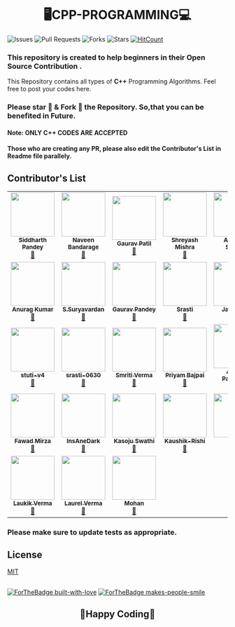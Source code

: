 # <div align="center">🖥️CPP-PROGRAMMING💻</div>
![Issues](https://img.shields.io/github/issues/siddharth25pandey/CPP-Programming)
![Pull Requests](https://img.shields.io/github/issues-pr/siddharth25pandey/CPP-Programming)
![Forks](https://img.shields.io/github/forks/siddharth25pandey/CPP-Programming)
![Stars](https://img.shields.io/github/stars/siddharth25pandey/CPP-Programming)
[![HitCount](http://hits.dwyl.com/siddharth25pandey/CPP-Programming.svg)](http://hits.dwyl.com/siddharth25pandey/CPP-Programming)

### This repository is created to help beginners in their Open Source Contribution .

This Repository contains all types of **C++** Programming Algorithms.
Feel free to post your codes here.
### Please star 🌟 & Fork 🍴 the Repository. So,that you can be benefited in Future. 
#### Note: ONLY C++ CODES ARE ACCEPTED
#### Those who are creating any PR, please also edit the Contributor's List in Readme file parallely.
## Contributor's List
<table>
  <tr>
    <td align="center"><a href="https://siddharth25pandey.github.io/"><img src="https://avatars1.githubusercontent.com/siddharth25pandey" width="100px;" alt=""/><br /><sub><b>Siddharth Pandey</b></sub></a><br /> <a href="https://github.com/siddharth25pandey/CPP-Programming/commits?author=siddharth25pandey" title="Documentation">📖</a></td> 
    <td align="center"><a href="https://github.com/NaveenBandarage"><img src="https://avatars1.githubusercontent.com/NaveenBandarage" width="100px;" alt=""/><br /><sub><b>Naveen Bandarage</b></sub></a><br /> <a href="https://github.com/siddharth25pandey/CPP-Programming/commits?author=NaveenBandarage" title="Documentation">📖</a></td>
     <td align="center"><a href="https://github.com/GauravPatil8778"><img src="https://avatars1.githubusercontent.com/GauravPatil8778" width="100px;" alt=""/><br /><sub><b>Gaurav Patil</b></sub></a><br /> <a href="https://github.com/siddharth25pandey/CPP-Programming/commits?author=GauravPatil8778" title="Documentation">📖</a></td>
     <td align="center"><a href="https://github.com/Shreyashm16"><img src="https://avatars1.githubusercontent.com/Shreyashm16" width="100px;" alt=""/><br /><sub><b>Shreyash Mishra</b></sub></a><br /> <a href="https://github.com/siddharth25pandey/CPP-Programming/commits?author=Shreyashm16" title="Documentation">📖</a></td>
     <td align="center"><a href="https://github.com/Abhijeet-sonkar"><img src="https://avatars1.githubusercontent.com/Abhijeet-sonkar" width="100px;" alt=""/><br /><sub><b>Abhijeet Sonkar</b></sub></a><br /> <a href="https://github.com/siddharth25pandey/CPP-Programming/commits?author=Abhijeet-sonkar" title="Documentation">📖</a></td>
     <td align="center"><a href="https://github.com/nicusor43"><img src="https://avatars1.githubusercontent.com/nicusor43" width="100px;" alt=""/><br /><sub><b>Nicușor Cruceru</b></sub></a><br /> <a href="https://github.com/siddharth25pandey/CPP-Programming/commits?author=https://github.com/nicusor43" title="Documentation">📖</a></td>
  </tr>
  <tr>
    <td align="center"><a href="https://github.com/anu725053"><img src="https://avatars1.githubusercontent.com/anu725053" width="100px;" alt=""/><br /><sub><b>Anurag Kumar</b></sub></a><br /> <a href="https://github.com/siddharth25pandey/CPP-Programming/commits?author=anu725053" title="Documentation">📖</a></td>
    <td align="center"><a href="https://github.com/surya1701"><img src="https://avatars1.githubusercontent.com/surya1701" width="100px;" alt=""/><br /><sub><b>S.Suryavardan</b></sub></a><br /> <a href="https://github.com/siddharth25pandey/CPP-Programming/commits?author=surya1701" title="Documentation">📖</a></td>
    <td align="center"><a href="https://github.com/gpandey1709"><img src="https://avatars1.githubusercontent.com/gpandey1709" width="100px;" alt=""/><br /><sub><b>Gaurav Pandey</b></sub></a><br /> <a href="https://github.com/siddharth25pandey/CPP-Programming/commits?author=gpandey1709" title="Documentation">📖</a></td>
    <td align="center"><a href="https://github.com/srasti-0630"><img src="https://avatars1.githubusercontent.com/srasti-0630" width="100px;" alt=""/><br /><sub><b>Srasti</b></sub></a><br /> <a href="https://github.com/siddharth25pandey/CPP-Programming/commits?author=https://github.com/srasti-0630" title="Documentation">📖</a></td>
    <td align="center"><a href="https://github.com/jatinjain001"><img src="https://avatars1.githubusercontent.com/jatinjain001" width="100px;" alt=""/><br /><sub><b>Jatin Jain</b></sub></a><br /> <a href="https://github.com/siddharth25pandey/CPP-Programming/commits?author=https://github.com/jatinjain001" title="Documentation">📖</a></td>
    <td align="center"><a href="https://github.com/Snake-27"><img src="https://avatars1.githubusercontent.com/Snake-27" width="100px;" alt=""/><br /><sub><b>Sneh Chauhan</b></sub></a><br /> <a href="https://github.com/siddharth25pandey/CPP-Programming/commits?author=https://github.com/Snake-27" title="Documentation">📖</a></td>
     </tr>
      <tr>
    <td align="center"><a href="https://github.com/stuti-v4"><img src="https://avatars1.githubusercontent.com/stuti-v4" width="100px;" alt=""/><br /><sub><b>stuti-v4</b></sub></a><br /> <a href="https://github.com/siddharth25pandey/CPP-Programming/commits?author=https://github.com/stuti-v4" title="Documentation">📖</a></td>
        <td align="center"><a href="https://github.com/ srasti-0630"><img src="https://avatars1.githubusercontent.com/srasti-0630" width="100px;" alt=""/><br /><sub><b> srasti-0630</b></sub></a><br /> <a href="https://github.com/siddharth25pandey/CPP-Programming/commits?author=https://github.com/ srasti-0630" title="Documentation">📖</a></td>
     <td align="center"><a href="https://github.com/smriti-v16"><img src="https://avatars1.githubusercontent.com/smriti-v16" width="100px;" alt=""/><br /><sub><b>Smriti Verma</b></sub></a><br /> <a href="https://github.com/siddharth25pandey/CPP-Programming/commits?author=https://github.com/smriti-v16" title="Documentation">📖</a></td>
     <td align="center"><a href="https://github.com/prichoms"><img src="https://avatars1.githubusercontent.com/prichoms" width="100px;" alt=""/><br /><sub><b>Priyam Bajpai</b></sub></a><br /> <a href="https://github.com/siddharth25pandey/CPP-Programming/commits?atuthor=https://github.com/prichoms" title="Documentation">📖</a></td>
     <td align="center"><a href="https://github.com/anand4234"><img src="https://avatars1.githubusercontent.com/anand4234" width="100px;" alt=""/><br /><sub><b>Anand Pavithran</b></sub></a><br /> <a href="https://github.com/siddharth25pandey/CPP-Programming/commits?author=https://github.com/anand4234" title="Documentation">📖</a></td>
    <td align="center"><a href="https://github.com/Anshul758"><img src="https://avatars1.githubusercontent.com/Anshul758" width="100px;" alt=""/><br /><sub><b>Anshul Sharma</b></sub></a><br /> <a href="https://github.com/siddharth25pandey/CPP-Programming/commits?author=https://github.com/Anshul758" title="Documentation">📖</a></td>
     </tr>
  <tr>
     <td align="center"><a href="https://github.com/FawadMirza32"><img src="https://avatars1.githubusercontent.com/FawadMirza32" width="100px;" alt=""/><br /><sub><b>Fawad Mirza</b></sub></a><br /> <a href="https://github.com/siddharth25pandey/CPP-Programming/commits?author=https://github.com/FawadMirza32" title="Documentation">📖</a></td>
    <td align="center"><a href="https://github.com/InsAneDark"><img src="https://avatars1.githubusercontent.com/InsAneDark" width="100px;" alt=""/><br /><sub><b>InsAneDark</b></sub></a><br /> <a href="https://github.com/siddharth25pandey/CPP-Programming/commits?author=https://github.com/InsAneDark" title="Documentation">📖</a></td>
    <td align="center"><a href="https://github.com/kasojuswathi"><img src="https://avatars1.githubusercontent.com/kasojuswathi" width="100px;" alt=""/><br /><sub><b>Kasoju Swathi</b></sub></a><br /> <a href="https://github.com/siddharth25pandey/CPP-Programming/commits?author=https://github.com/kasojuswathi" title="Documentation">📖</a></td>
     <td align="center"><a href="https://github.com/kaushik-rishi"><img src="https://avatars1.githubusercontent.com/kaushik-rishi" width="100px;" alt=""/><br /><sub><b>Kaushik-Rishi</b></sub></a><br /> <a href="https://github.com/siddharth25pandey/CPP-Programming/commits?author=https://github.com/kaushik-rishi" title="Documentation">📖</a></td>
    <td align="center"><a href="https://github.com/giyasht"><img src="https://avatars1.githubusercontent.com/giyasht" width="100px;" alt=""/><br /><sub><b>Yash</b></sub></a><br /> <a href="https://github.com/siddharth25pandey/CPP-Programming/commits?author=https://github.com/giyasht" title="Documentation">📖</a></td>
     <td align="center"><a href="https://github.com/rishwi17"><img src="https://avatars1.githubusercontent.com/rishwi17" width="100px;" alt=""/><br /><sub><b>Rishwi Prakash</b></sub></a><br /> <a href="https://github.com/siddharth25pandey/CPP-Programming/commits?author=https://github.com/rishwi17" title="Documentation">📖</a></td> 
    </tr>
  <td align="center"><a href="https://github.com/Laukik-11"><img src="https://avatars1.githubusercontent.com/Laukik-11" width="100px;" alt=""/><br /><sub><b>Laukik Verma</b></sub></a><br /> <a href="https://github.com/siddharth25pandey/CPP-Programming/commits?author=https://github.com/Laukik-11" title="Documentation">📖</a></td>
  <td align="center"><a href="https://github.com/1laurelverma"><img src="https://avatars1.githubusercontent.com/1laurelverma" width="100px;" alt=""/><br /><sub><b>Laurel Verma</b></sub></a><br /> <a href="https://github.com/siddharth25pandey/CPP-Programming/commits?author=https://github.com/1laurelverma" title="Documentation">📖</a></td>
  <td align="center"><a href="https://github.com/10mohan"><img src="https://avatars1.githubusercontent.com/10mohan" width="100px;" alt=""/><br /><sub><b>Mohan</b></sub></a><br /> <a href="https://github.com/siddharth25pandey/CPP-Programming/commits?author=https://github.com/10mohan" title="Documentation">📖</a></td>
    <tr>
  
  </tr>
</table>

### Please make sure to update tests as appropriate.

## License
[MIT](LICENSE)
##
[![ForTheBadge built-with-love](http://ForTheBadge.com/images/badges/built-with-love.svg)](https://GitHub.com/siddharth25pandey/)
[![ForTheBadge makes-people-smile](http://ForTheBadge.com/images/badges/makes-people-smile.svg)](https://GitHub.com/siddharth25pandey/)
## <div align="center">🤞Happy Coding🤞</div>

